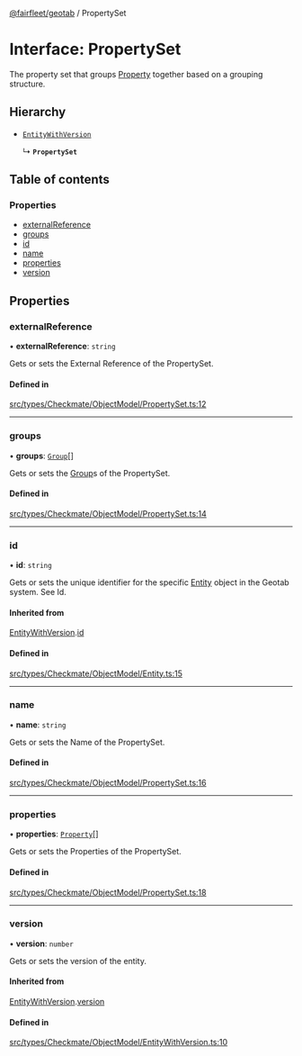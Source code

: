 [@fairfleet/geotab](../README.md) / PropertySet

# Interface: PropertySet

The property set that groups [Property](Property.md) together based on a grouping structure.

## Hierarchy

- [`EntityWithVersion`](EntityWithVersion.md)

  ↳ **`PropertySet`**

## Table of contents

### Properties

- [externalReference](PropertySet.md#externalreference)
- [groups](PropertySet.md#groups)
- [id](PropertySet.md#id)
- [name](PropertySet.md#name)
- [properties](PropertySet.md#properties)
- [version](PropertySet.md#version)

## Properties

### externalReference

• **externalReference**: `string`

Gets or sets the External Reference of the PropertySet.

#### Defined in

[src/types/Checkmate/ObjectModel/PropertySet.ts:12](https://github.com/fairfleet/geotab/blob/d57d931/src/types/Checkmate/ObjectModel/PropertySet.ts#L12)

___

### groups

• **groups**: [`Group`](Group.md)[]

Gets or sets the [Group](Group.md)s of the PropertySet.

#### Defined in

[src/types/Checkmate/ObjectModel/PropertySet.ts:14](https://github.com/fairfleet/geotab/blob/d57d931/src/types/Checkmate/ObjectModel/PropertySet.ts#L14)

___

### id

• **id**: `string`

Gets or sets the unique identifier for the specific [Entity](Entity.md) object in the Geotab system. See Id.

#### Inherited from

[EntityWithVersion](EntityWithVersion.md).[id](EntityWithVersion.md#id)

#### Defined in

[src/types/Checkmate/ObjectModel/Entity.ts:15](https://github.com/fairfleet/geotab/blob/d57d931/src/types/Checkmate/ObjectModel/Entity.ts#L15)

___

### name

• **name**: `string`

Gets or sets the Name of the PropertySet.

#### Defined in

[src/types/Checkmate/ObjectModel/PropertySet.ts:16](https://github.com/fairfleet/geotab/blob/d57d931/src/types/Checkmate/ObjectModel/PropertySet.ts#L16)

___

### properties

• **properties**: [`Property`](Property.md)[]

Gets or sets the Properties of the PropertySet.

#### Defined in

[src/types/Checkmate/ObjectModel/PropertySet.ts:18](https://github.com/fairfleet/geotab/blob/d57d931/src/types/Checkmate/ObjectModel/PropertySet.ts#L18)

___

### version

• **version**: `number`

Gets or sets the version of the entity.

#### Inherited from

[EntityWithVersion](EntityWithVersion.md).[version](EntityWithVersion.md#version)

#### Defined in

[src/types/Checkmate/ObjectModel/EntityWithVersion.ts:10](https://github.com/fairfleet/geotab/blob/d57d931/src/types/Checkmate/ObjectModel/EntityWithVersion.ts#L10)
